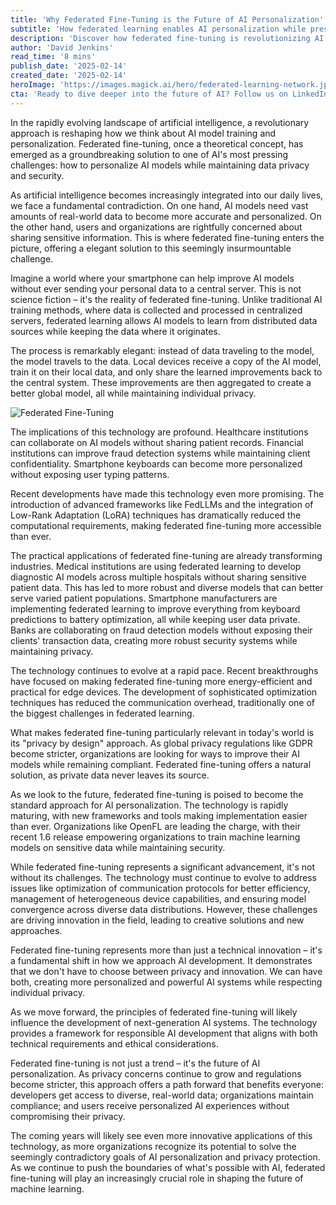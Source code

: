 ```yaml
---
title: 'Why Federated Fine-Tuning is the Future of AI Personalization'
subtitle: 'How federated learning enables AI personalization while preserving privacy'
description: 'Discover how federated fine-tuning is revolutionizing AI personalization by enabling models to learn from distributed data sources while maintaining privacy. This groundbreaking approach allows organizations to improve AI systems without compromising sensitive information, marking a new era in responsible AI development.'
author: 'David Jenkins'
read_time: '8 mins'
publish_date: '2025-02-14'
created_date: '2025-02-14'
heroImage: 'https://images.magick.ai/hero/federated-learning-network.jpg'
cta: 'Ready to dive deeper into the future of AI? Follow us on LinkedIn at MagickAI to stay at the forefront of AI innovation and join our community of forward-thinking technologists shaping the future of federated learning.'
---
```


In the rapidly evolving landscape of artificial intelligence, a revolutionary approach is reshaping how we think about AI model training and personalization. Federated fine-tuning, once a theoretical concept, has emerged as a groundbreaking solution to one of AI's most pressing challenges: how to personalize AI models while maintaining data privacy and security.

As artificial intelligence becomes increasingly integrated into our daily lives, we face a fundamental contradiction. On one hand, AI models need vast amounts of real-world data to become more accurate and personalized. On the other hand, users and organizations are rightfully concerned about sharing sensitive information. This is where federated fine-tuning enters the picture, offering a elegant solution to this seemingly insurmountable challenge.

Imagine a world where your smartphone can help improve AI models without ever sending your personal data to a central server. This is not science fiction – it's the reality of federated fine-tuning. Unlike traditional AI training methods, where data is collected and processed in centralized servers, federated learning allows AI models to learn from distributed data sources while keeping the data where it originates.

The process is remarkably elegant: instead of data traveling to the model, the model travels to the data. Local devices receive a copy of the AI model, train it on their local data, and only share the learned improvements back to the central system. These improvements are then aggregated to create a better global model, all while maintaining individual privacy.

![Federated Fine-Tuning](https://images.magick.ai/hero/federated-learning-network.jpg)

The implications of this technology are profound. Healthcare institutions can collaborate on AI models without sharing patient records. Financial institutions can improve fraud detection systems while maintaining client confidentiality. Smartphone keyboards can become more personalized without exposing user typing patterns.

Recent developments have made this technology even more promising. The introduction of advanced frameworks like FedLLMs and the integration of Low-Rank Adaptation (LoRA) techniques has dramatically reduced the computational requirements, making federated fine-tuning more accessible than ever.

The practical applications of federated fine-tuning are already transforming industries. Medical institutions are using federated learning to develop diagnostic AI models across multiple hospitals without sharing sensitive patient data. This has led to more robust and diverse models that can better serve varied patient populations. Smartphone manufacturers are implementing federated learning to improve everything from keyboard predictions to battery optimization, all while keeping user data private. Banks are collaborating on fraud detection models without exposing their clients' transaction data, creating more robust security systems while maintaining privacy.

The technology continues to evolve at a rapid pace. Recent breakthroughs have focused on making federated fine-tuning more energy-efficient and practical for edge devices. The development of sophisticated optimization techniques has reduced the communication overhead, traditionally one of the biggest challenges in federated learning.

What makes federated fine-tuning particularly relevant in today's world is its "privacy by design" approach. As global privacy regulations like GDPR become stricter, organizations are looking for ways to improve their AI models while remaining compliant. Federated fine-tuning offers a natural solution, as private data never leaves its source.

As we look to the future, federated fine-tuning is poised to become the standard approach for AI personalization. The technology is rapidly maturing, with new frameworks and tools making implementation easier than ever. Organizations like OpenFL are leading the charge, with their recent 1.6 release empowering organizations to train machine learning models on sensitive data while maintaining security.

While federated fine-tuning represents a significant advancement, it's not without its challenges. The technology must continue to evolve to address issues like optimization of communication protocols for better efficiency, management of heterogeneous device capabilities, and ensuring model convergence across diverse data distributions. However, these challenges are driving innovation in the field, leading to creative solutions and new approaches.

Federated fine-tuning represents more than just a technical innovation – it's a fundamental shift in how we approach AI development. It demonstrates that we don't have to choose between privacy and innovation. We can have both, creating more personalized and powerful AI systems while respecting individual privacy.

As we move forward, the principles of federated fine-tuning will likely influence the development of next-generation AI systems. The technology provides a framework for responsible AI development that aligns with both technical requirements and ethical considerations.

Federated fine-tuning is not just a trend – it's the future of AI personalization. As privacy concerns continue to grow and regulations become stricter, this approach offers a path forward that benefits everyone: developers get access to diverse, real-world data; organizations maintain compliance; and users receive personalized AI experiences without compromising their privacy.

The coming years will likely see even more innovative applications of this technology, as more organizations recognize its potential to solve the seemingly contradictory goals of AI personalization and privacy protection. As we continue to push the boundaries of what's possible with AI, federated fine-tuning will play an increasingly crucial role in shaping the future of machine learning.